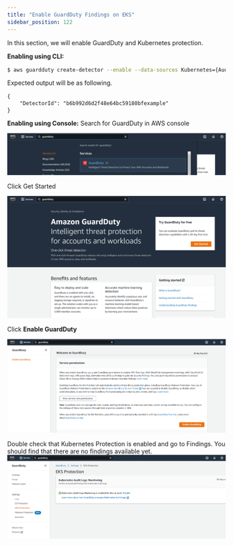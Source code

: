 ```yaml
---
title: "Enable GuardDuty Findings on EKS"
sidebar_position: 122
---
```



In this section, we will enable GuardDuty and Kubernetes protection.

**Enabling using CLI:**

```bash
$ aws guardduty create-detector --enable --data-sources Kubernetes={AuditLogs={Enable=true}}
```

Expected output will be as following.

```
{
    "DetectorId": "b6b992d6d2f48e64bc59180bfexample"
}
```

**Enabling using Console:**
Search for GuardDuty in AWS console

![](Gsearch.png)

Click Get Started

![](gpage.png)

Click **Enable GuardDuty**

![](genable.png.png)

Double check that Kubernetes Protection is enabled and go to Findings. You should find that there are no findings available yet.
![](gkubernetesenable.png)
